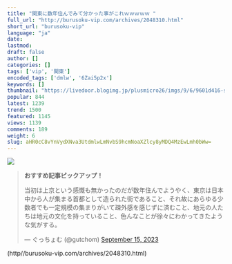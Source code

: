 ```yaml
---
title: "関東に数年住んでみて分かった事がこれｗｗｗｗｗ "
full_url: "http://burusoku-vip.com/archives/2048310.html"
short_url: "burusoku-vip"
language: "ja"
date: 
lastmod: 
draft: false
author: []
categories: []
tags: ['vip', '関東']
encoded_tags: ['dmlw', '6Zai5p2x']
keywords: []
thumbnail: "https://livedoor.blogimg.jp/plusmicro26/imgs/9/6/9601d416-s.png"
popular: 844
latest: 1239
trend: 1500
featured: 1145
views: 1139
comments: 189
weight: 6
slug: aHR0cC8vYnVydXNva3UtdmlwLmNvbS9hcmNoaXZlcy8yMDQ4MzEwLmh0bWw=
---
```


![](https://livedoor.blogimg.jp/plusmicro26/imgs/9/6/9601d416-s.png)

<blockquote class='twitter-tweet'><p><b>おすすめ記事ピックアップ！</b></p><p lang='ja' dir='ltr'>当初は上京という感慨も無かったのだが数年住んでようやく、東京は日本中から人が集まる首都として造られた街であること、それ故にあらゆる少数者でも一定規模の集まりがいて疎外感を感じずに済むこと、地元の人たちは地元の文化を持っていること、色んなことが徐々にわかってきたような気がする。</p>— ぐっちょむ (@gutchom) <a href='https//twitter.com/gutchom/status/1702724490378223714?ref_src=twsrc%5Etfw'>September 15, 2023</a></blockquote> 

(http//burusoku-vip.com/archives/2048310.html)
